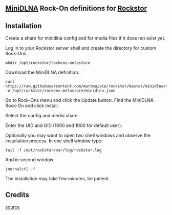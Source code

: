 ## [MiniDLNA](https://github.com/azatoth/minidlna) Rock-On definitions for [Rockstor](https://rockstor.com)

## Installation

Create a share for minidlna config and for media files if it does not exist yet.

Log in to your Rockstor server shell and create the directory for custom Rock-Ons.
```
mkdir /opt/rockstor/rockons-metastore
```

Download the MiniDLNA definition:
```
curl https://raw.githubusercontent.com/martmaiste/rockstor/master/minidlna/minidlna.json -o /opt/rockstor/rockons-metastore/minidlna.json
```

Go to Rock-Ons menu and click the Update button. Find the MiniDLNA Rock-On and click Install.

Select the config and media share.

Enter the UID and GID (1000 and 1000 for default user).

Optionally you may want to open two shell windows and observe the installation process.
In one shell window type:
```
tail -f /opt/rockstor/var/log/rockstor.log
```
And in second window:
```
journalctl -f
```
   
The installation may take few minutes, be patient.


## Credits

[source](https://forum.rockstor.com/t/trouble-with-my-own-rockons/2134)
